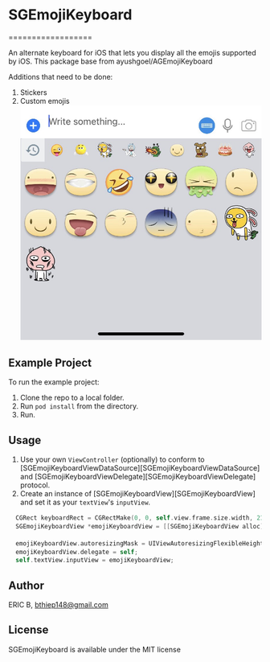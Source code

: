 # SGEmojiKeyboard
==================

An alternate keyboard for iOS that lets you display all the emojis supported by iOS. This package base from ayushgoel/AGEmojiKeyboard

Additions that need to be done:

1. Stickers
2. Custom emojis
![Example Preview](keyboard.jpg)

## Example Project

To run the example project:

1. Clone the repo to a local folder.
2. Run `pod install` from the directory.
3. Run.

## Usage

1. Use your own `ViewController` (optionally) to conform to [SGEmojiKeyboardViewDataSource][SGEmojiKeyboardViewDataSource] 
and [SGEmojiKeyboardViewDelegate][SGEmojiKeyboardViewDelegate] protocol.
2. Create an instance of [SGEmojiKeyboardView][SGEmojiKeyboardView] and set it as your `textView`'s `inputView`.

```objective-c
  CGRect keyboardRect = CGRectMake(0, 0, self.view.frame.size.width, 216);
  SGEmojiKeyboardView *emojiKeyboardView = [[SGEmojiKeyboardView alloc] initWithFrame:keyboardRect
                                                                           dataSource:self];
  emojiKeyboardView.autoresizingMask = UIViewAutoresizingFlexibleHeight;
  emojiKeyboardView.delegate = self;
  self.textView.inputView = emojiKeyboardView;
```

## Author

ERIC B, bthiep148@gmail.com

## License

SGEmojiKeyboard is available under the MIT license

